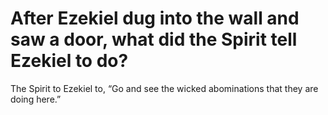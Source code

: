 # After Ezekiel dug into the wall and saw a door, what did the Spirit tell Ezekiel to do?

The Spirit to Ezekiel to, “Go and see the wicked abominations that they are doing here.”
